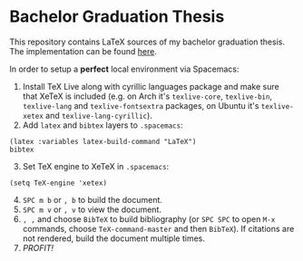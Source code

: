 # Bachelor Graduation Thesis
This repository contains LaTeX sources of my bachelor graduation thesis. The implementation can be found [here](https://github.com/baygeldin/StressDetectionKit).

In order to setup a **perfect** local environment via Spacemacs:

1) Install TeX Live along with cyrillic languages package and make sure that XeTeX is included (e.g. on Arch it's `texlive-core`, `texlive-bin`, `texlive-lang` and `texlive-fontsextra` packages, on Ubuntu it's `texlive-xetex` and `texlive-lang-cyrillic`).
2) Add `latex` and `bibtex` layers to `.spacemacs`:

```elisp
(latex :variables latex-build-command "LaTeX")
bibtex
```

3) Set TeX engine to XeTeX in `.spacemacs`:

```elisp
(setq TeX-engine 'xetex)
```

4) `SPC m b` or `, b` to build the document.
5) `SPC m v` or `, v` to view the document.
6) `, ,` and choose `BibTeX` to build bibliography (or `SPC SPC` to open `M-x` commands, choose `TeX-command-master` and then `BibTeX`). If citations are not rendered, build the document multiple times.
7) *PROFIT!*
